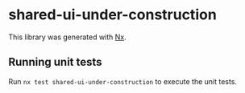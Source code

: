 # shared-ui-under-construction

This library was generated with [Nx](https://nx.dev).

## Running unit tests

Run `nx test shared-ui-under-construction` to execute the unit tests.
